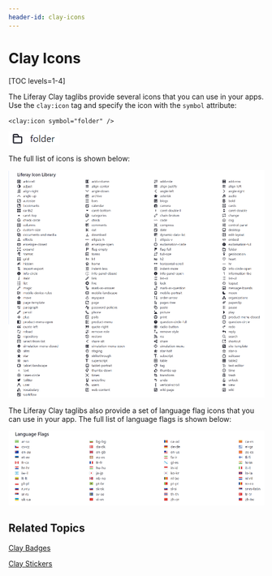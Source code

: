 ```yaml
---
header-id: clay-icons
---
```


# Clay Icons

[TOC levels=1-4]

The Liferay Clay taglibs provide several icons that you can use in your apps. 
Use the `clay:icon` tag and specify the icon with the `symbol` attribute:

    <clay:icon symbol="folder" />
    
![Figure 1: You can include icons in your app with the Clay taglib.](../../../images/clay-taglib-icon-folder.png)

The full list of icons is shown below:

![Figure 2: The Clay taglib gives you access to several @product@ icons.](../../../images/clay-taglib-icon-library.png)

The Liferay Clay taglibs also provide a set of language flag icons that you can 
use in your app. The full list of language flags is shown below:

![Figure 3: You can include language flags in your apps.](../../../images/clay-taglib-icon-language-flags.png)

## Related Topics

[Clay Badges](/docs/7-1/tutorials/-/knowledge_base/t/clay-badges)

[Clay Stickers](/docs/7-1/tutorials/-/knowledge_base/t/clay-stickers)

